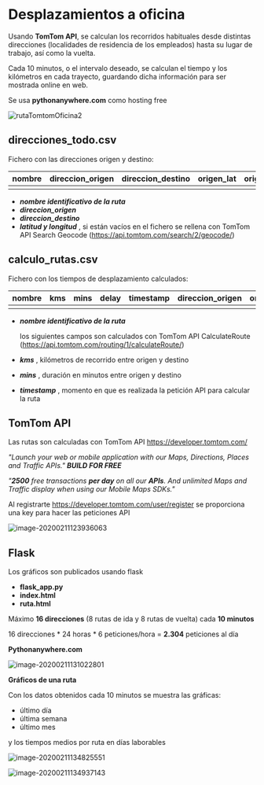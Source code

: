 # Desplazamientos a oficina

Usando **TomTom API**, se calculan los recorridos habituales desde distintas direcciones (localidades de residencia de los empleados) hasta su lugar de trabajo, así como la vuelta.

Cada 10 minutos, o el intervalo deseado, se calculan el tiempo y los kilómetros en cada trayecto, guardando dicha información para ser mostrada online en web.

Se usa **pythonanywhere.com** como hosting free

![rutaTomtomOficina2](C:\D\Anaconda\rutas\rutaTomtomOficina.jpg)



## direcciones_todo.csv

Fichero con las direcciones origen y destino:

| nombre | direccion_origen | direccion_destino | origen_lat | origen_lon | destino_lat | destino_lon |
| ------ | ---------------- | ----------------- | ---------- | ---------- | ----------- | :---------- |
|        |                  |                   |            |            |             |             |

- ***nombre identificativo de la ruta***
- ***direccion_origen***
- ***direccion_destino***
- ***latitud y longitud*** , si están vacíos en el fichero se rellena con TomTom API Search Geocode (https://api.tomtom.com/search/2/geocode/)



## calculo_rutas.csv

Fichero con los tiempos de desplazamiento calculados:

| nombre | kms  | mins | delay | timestamp | direccion_origen | origen_lat | origen_lon | direccion_destino | destino_lat | destino_lon |
| ------ | ---- | ---- | ----- | --------- | ---------------- | ---------- | ---------- | ----------------- | ----------- | ----------- |
|        |      |      |       |           |                  |            |            |                   |             |             |

- ***nombre identificativo de la ruta***

  los siguientes campos son calculados con TomTom API CalculateRoute (https://api.tomtom.com/routing/1/calculateRoute/)

- ***kms*** , kilómetros de recorrido entre origen y destino

- ***mins*** , duración en minutos entre origen y destino

- ***timestamp*** , momento en que es realizada la petición API para calcular la ruta



## TomTom API

Las rutas son calculadas con TomTom API https://developer.tomtom.com/

*"Launch your web or mobile application with our Maps, Directions, Places and Traffic APIs."* ***BUILD FOR FREE***

*"**2500** free transactions **per day** on all our **APIs**. And unlimited Maps and Traffic display when using our Mobile Maps SDKs."*

Al registrarte https://developer.tomtom.com/user/register se proporciona una key para hacer las peticiones API

![image-20200211123936063](C:\Users\antomart\AppData\Roaming\Typora\typora-user-images\image-20200211123936063.png)



## Flask

Los gráficos son publicados usando flask

- **flask_app.py**
- **index.html**
- **ruta.html**



Máximo **16 direcciones** (8 rutas de ida y 8 rutas de vuelta) cada **10 minutos**

16 direcciones * 24 horas * 6 peticiones/hora = **2.304** peticiones al día



**Pythonanywhere.com**

![image-20200211131022801](C:\Users\antomart\AppData\Roaming\Typora\typora-user-images\image-20200211131022801.png)



**Gráficos de una ruta**

Con los datos obtenidos cada 10 minutos se muestra las gráficas:

- último día
- última semana
- último mes

y los tiempos medios por ruta en días laborables

![image-20200211134825551](C:\Users\antomart\AppData\Roaming\Typora\typora-user-images\image-20200211134825551.png)

![image-20200211134937143](C:\Users\antomart\AppData\Roaming\Typora\typora-user-images\image-20200211134937143.png)



